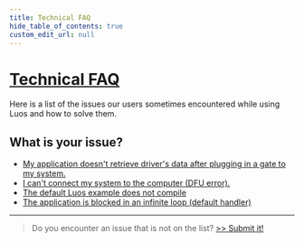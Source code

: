 ```yaml
---
title: Technical FAQ
hide_table_of_contents: true
custom_edit_url: null
---
```


#

<h1 className="no-break"><a href="#welcome" className="header" id="welcome">Technical FAQ</a></h1>

Here is a list of the issues our users sometimes encountered while using Luos and how to solve them.

## What is your issue?

- [My application doesn't retrieve driver's data after plugging in a gate to my system.](/faq/detection-reconfig)
- [I can't connect my system to the computer (DFU error).](/faq/dfu)
- [The default Luos example does not compile](/faq/application-compile)
- [The application is blocked in an infinite loop (default handler)](/faq/application-default-handler)

---

> Do you encounter an issue that is not on the list? [>> Submit it!](/faq/add-issue)
